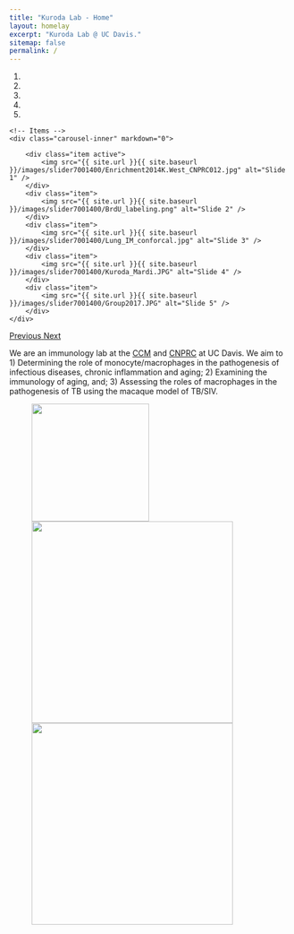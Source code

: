 ```yaml
---
title: "Kuroda Lab - Home"
layout: homelay
excerpt: "Kuroda Lab @ UC Davis."
sitemap: false
permalink: /
---
```



<div markdown="0" id="carousel" class="carousel slide" data-ride="carousel" data-interval="5000" data-pause="hover" >
    <!-- Menu -->
    <ol class="carousel-indicators">
        <li data-target="#carousel" data-slide-to="0" class="active"></li>
        <li data-target="#carousel" data-slide-to="1"></li>
        <li data-target="#carousel" data-slide-to="2"></li>
        <li data-target="#carousel" data-slide-to="3"></li>
        <li data-target="#carousel" data-slide-to="4"></li>
    </ol>

    <!-- Items -->
    <div class="carousel-inner" markdown="0">

        <div class="item active">
            <img src="{{ site.url }}{{ site.baseurl }}/images/slider7001400/Enrichment2014K.West_CNPRC012.jpg" alt="Slide 1" />
        </div>
        <div class="item">
            <img src="{{ site.url }}{{ site.baseurl }}/images/slider7001400/BrdU_labeling.png" alt="Slide 2" />
        </div>
        <div class="item">
            <img src="{{ site.url }}{{ site.baseurl }}/images/slider7001400/Lung_IM_conforcal.jpg" alt="Slide 3" />
        </div>
        <div class="item">
            <img src="{{ site.url }}{{ site.baseurl }}/images/slider7001400/Kuroda_Mardi.JPG" alt="Slide 4" />
        </div>
        <div class="item">
            <img src="{{ site.url }}{{ site.baseurl }}/images/slider7001400/Group2017.JPG" alt="Slide 5" />
        </div>
    </div>
  <a class="left carousel-control" href="#carousel" role="button" data-slide="prev">
    <span class="glyphicon glyphicon-chevron-left" aria-hidden="true"></span>
    <span class="sr-only">Previous</span>
  </a>
  <a class="right carousel-control" href="#carousel" role="button" data-slide="next">
    <span class="glyphicon glyphicon-chevron-right" aria-hidden="true"></span>
    <span class="sr-only">Next</span>
  </a>
</div>

We are an immunology lab at the [CCM](https://ccm.ucdavis.edu/) and [CNPRC](https://cnprc.ucdavis.edu/) at UC Davis. We aim to 1) Determining the role of monocyte/macrophages in the pathogenesis of infectious diseases, chronic inflammation and aging; 2) Examining the immunology of aging, and; 3) Assessing the roles of macrophages in the pathogenesis of TB using the macaque model of TB/SIV.

<figure class="fourth">
  <img src="{{ site.url }}{{ site.baseurl }}/images/logopic/UCdavis.png" style="width: 210px">
  <img src="{{ site.url }}{{ site.baseurl }}/images/logopic/CCM.jpg" style="width: 360px">
  <img src="{{ site.url }}{{ site.baseurl }}/images/logopic/CNPRC.png" style="width: 360px">
</figure>
